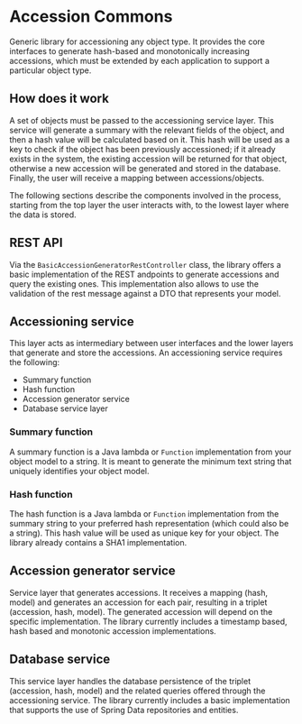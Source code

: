 # Accession Commons
Generic library for accessioning any object type. It provides the core interfaces to generate hash-based and 
monotonically increasing accessions, which must be extended by each application to support a particular object type.

## How does it work
A set of objects must be passed to the accessioning service layer. This service will generate a summary with the relevant fields of the object, and then a hash value will be calculated based on it. This hash will be used as a key to check if the object has been previously accessioned; if it already exists in the system, the existing accession will be returned for that object, otherwise a new accession will be generated and stored in the database. Finally, the user will receive a mapping between accessions/objects.

The following sections describe the components involved in the process, starting from the top layer the user interacts with, to the lowest layer where the data is stored.

## REST API
Via the `BasicAccessionGeneratorRestController` class, the library offers a basic implementation of the REST andpoints to generate accessions and query the existing ones. This implementation also allows to use the validation of the rest message against a DTO that represents your model.

## Accessioning service
This layer acts as intermediary between user interfaces and the lower layers that generate and store the accessions. An accessioning service requires the following:

- Summary function
- Hash function
- Accession generator service
- Database service layer

### Summary function
A summary function is a Java lambda or `Function` implementation from your object model to a string. It is meant to generate the minimum text string that uniquely identifies your object model.

### Hash function
The hash function is a Java lambda or `Function` implementation from the summary string to your preferred hash representation (which could also be a string). This hash value will be used as unique key for your object. The library already contains a SHA1 implementation.

## Accession generator service
Service layer that generates accessions. It receives a mapping (hash, model) and generates an accession for each pair, resulting in a triplet (accession, hash, model). The generated accession will depend on the specific implementation. The library currently includes a timestamp based, hash based and monotonic accession implementations.

## Database service
This service layer handles the database persistence of the triplet (accession, hash, model) and the related queries offered through the accessioning service. The library currently includes a basic implementation that supports the use of Spring Data repositories and entities.
